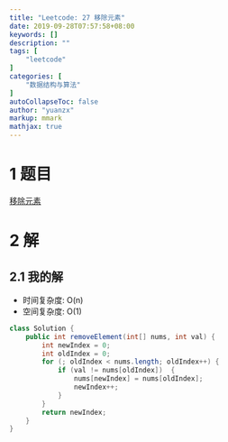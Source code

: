 ```yaml
---
title: "Leetcode: 27 移除元素"
date: 2019-09-28T07:57:58+08:00
keywords: []
description: ""
tags: [
    "leetcode"
]
categories: [
    "数据结构与算法"
]
autoCollapseToc: false
author: "yuanzx"
markup: mmark
mathjax: true  
---
```


# 1 题目

[移除元素](https://leetcode-cn.com/problems/remove-element/)

# 2 解

## 2.1 我的解

- 时间复杂度: O(n)
- 空间复杂度: O(1)

```java
class Solution {
    public int removeElement(int[] nums, int val) {
        int newIndex = 0;
        int oldIndex = 0;
        for (; oldIndex < nums.length; oldIndex++) {
            if (val != nums[oldIndex])  {
                nums[newIndex] = nums[oldIndex];
                newIndex++;
            }
        }
        return newIndex;
    }
}
```